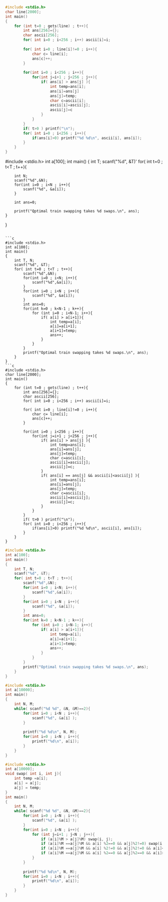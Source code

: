 ```c
#include <stdio.h>
char line[2000];
int main()
{
	for (int t=0 ; gets(line) ; t++){
		int ans[256]={};
		char ascii[256];
		for( int i=0 ; i<256 ; i++) ascii[i]=i;
		
		for( int i=0 ; line[i]!=0 ; i++){
			char c= line[i];
			ans[c]++;
		}
		
		for(int i=0 ; i<256 ; i++){
			for(int j=i+1 ; j<256 ; j++){
				if( ans[i] > ans[j] ){
					int temp=ans[i];
					ans[i]=ans[j]
					ans[j]=temp;
					char c=ascii[i];
					ascii[i]=ascii[j];
					ascii[j]=c
				}
			}
		}
		if( t>0 ) printf("\n");
		for( int i=0 ; i<256 ; i++){
			if(ans[i]>0) printf("%d %d\n", ascii[i], ans[i]);
		}
	}
}
```
#include <stdio.h>
int a[100];
int main()
{
	int T;
	scanf("%d", &T)'
	for( int t=0 ; t<T ; t++){
		
		int N;
		scanf("%d",&N);
		for(int i=0 ; i<N ; i++){
			scanf("%d", &a[i]);
		}
		
		int ans=0;
		
		printf("Qptimal train swapping takes %d swaps.\n", ans);
	}
}
```

```c
#include <stdio.h>
int a[100];
int main()
{
	int T, N;
	scanf("%d", &T);
	for( int t=0 ; t<T ; t++){
		scanf("%d",&N);
		for(int i=0 ; i<N; i++){
			scanf("%d",&a[i]);
		}
		for(int i=0 ; i<N ; i++){
			scanf("%d", &a[i]);
		}
		int ans=0;
		for(int k=0 ; k<N-1 ; k++){
			for (int i=0 ; i<N-1; i++){
				if( a[i] > a[i+1]){
					int temp=a[i];
					a[i]=a[i+1];
					a[i+1]=temp;
					ans++;
				}
			}
		}
		printf("Optimal train swapping takes %d swaps.\n", ans);
	}
}
```c
#include <stdio.h>
char line[2000];
int main()
{
	for (int t=0 ; gets(line) ; t++){
		int ans[256]={};
		char ascii[256];
		for( int i=0 ; i<256 ; i++) ascii[i]=i;
		
		for( int i=0 ; line[i]!=0 ; i++){
			char c= line[i];
			ans[c]++;
		}
		
		for(int i=0 ; i<256 ; i++){
			for(int j=i+1 ; j<256 ; j++){
				if( ans[i] > ans[j] ){
					int temp=ans[i];
					ans[i]=ans[j];
					ans[j]=temp;
					char c=ascii[i];
					ascii[i]=ascii[j];
					ascii[j]=c;
				}
				if( ans[i] == ans[j] && ascii[i]<ascii[j] ){
					int temp=ans[i];
					ans[i]=ans[j];
					ans[j]=temp;
					char c=ascii[i];
					ascii[i]=ascii[j];
					ascii[j]=c;
				}
			}
		}
		if( t>0 ) printf("\n");
		for( int i=0 ; i<256 ; i++){
			if(ans[i]>0) printf("%d %d\n", ascii[i], ans[i]);
		}
	}
}
```

```c
#include <stdio.h>
int a[100];
int main()
{
	int T, N;
	scanf("%d", &T);
	for( int t=0 ; t<T ; t++){
		scanf("%d",&N);
		for(int i=0 ; i<N; i++){
			scanf("%d",&a[i]);
		}
		for(int i=0 ; i<N ; i++){
			scanf("%d", &a[i]);
		}
		int ans=0;
		for(int k=0 ; k<N-1 ; k++){
			for (int i=0 ; i<N-1; i++){
				if( a[i] > a[i+1]){
					int temp=a[i];
					a[i]=a[i+1];
					a[i+1]=temp;
					ans++;
				}
			}
		}
		printf("Optimal train swapping takes %d swaps.\n", ans);
	}
}
```

```c
#include <stdio.h>
int a[10000];
int main()
{
	int N, M;
	while( scanf("%d %d", &N, &M)==2){
		for(int i=0 ; i<N ; i++){
			scanf("%d", &a[i] );
		}
		
		printf("%d %d\n", N, M);
		for(int i=0 ; i<N ; i++){
			printf("%d\n", a[i]); 
		}
	}
}
```

```c
#include <stdio.h>
int a[10000];
void swap( int i, int j){
	int temp =a[i];
	a[i] = a[j];
	a[j] = temp;
}
int main()
{
	int N, M;
	while( scanf("%d %d", &N, &M)==2){
		for(int i=0 ; i<N ; i++){
			scanf("%d", &a[i] );
		}
		for(int i=0 ; i<N ; i++){
			for (int j=i+1 ; j<N ; j++){
				if (a[i]%M > a[j]%M) swap(i, j);
				if (a[i]%M ==a[j]%M && a[i] %2==0 && a[j]%2!=0) swap(i, j);
				if (a[i]%M ==a[j]%M && a[i] %2!=0 && a[j]%2!=0 && a[i]<a[j]) swap(i, j);
				if (a[i]%M ==a[j]%M && a[i] %2==0 && a[j]%2==0 && a[i]>a[j]) swap(i, j);
			}	
		}
		
		printf("%d %d\n", N, M);
		for(int i=0 ; i<N ; i++){
			printf("%d\n", a[i]); 
		}
	}
}
```
